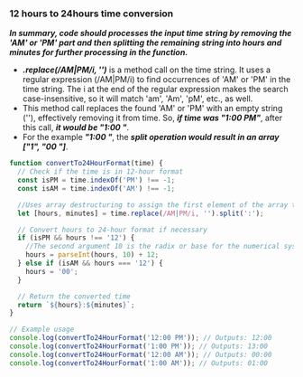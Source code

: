 ### 12 hours to 24hours time conversion

**_In summary, code should processes the input time string by removing the 'AM' or 'PM' part and then splitting the remaining string into hours and minutes for further processing in the function._**

- **_.replace(/AM|PM/i, '')_** is a method call on the time string. It uses a regular expression (/AM|PM/i) to find occurrences of 'AM' or 'PM' in the time string. The i at the end of the regular expression makes the search case-insensitive, so it will match 'am', 'Am', 'pM', etc., as well.
- This method call replaces the found 'AM' or 'PM' with an empty string (''), effectively removing it from time. So, **_if time was "1:00 PM"_**, after this call, **_it would be "1:00 "_**.
- For the example **_"1:00 "_**, the **_split operation would result in an array ["1", "00 "]_**.

```js
function convertTo24HourFormat(time) {
  // Check if the time is in 12-hour format
  const isPM = time.indexOf('PM') !== -1;
  const isAM = time.indexOf('AM') !== -1;

  //Uses array destructuring to assign the first element of the array to a variable named hours and the second element to a variable named minutes.
  let [hours, minutes] = time.replace(/AM|PM/i, '').split(':');

  // Convert hours to 24-hour format if necessary
  if (isPM && hours !== '12') {
    //The second argument 10 is the radix or base for the numerical system used. Here, it specifies that the string should be parsed as a base-10 number, which is the standard decimal system. This ensures that the function interprets the string correctly as a decimal number.
    hours = parseInt(hours, 10) + 12;
  } else if (isAM && hours === '12') {
    hours = '00';
  }

  // Return the converted time
  return `${hours}:${minutes}`;
}

// Example usage
console.log(convertTo24HourFormat('12:00 PM')); // Outputs: 12:00
console.log(convertTo24HourFormat('1:00 PM')); // Outputs: 13:00
console.log(convertTo24HourFormat('12:00 AM')); // Outputs: 00:00
console.log(convertTo24HourFormat('1:00 AM')); // Outputs: 01:00
```
